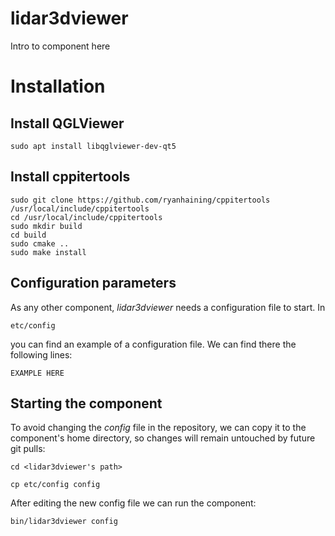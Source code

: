 # lidar3dviewer
Intro to component here

# Installation
## Install QGLViewer
    sudo apt install libqglviewer-dev-qt5

## Install cppitertools
    sudo git clone https://github.com/ryanhaining/cppitertools /usr/local/include/cppitertools
    cd /usr/local/include/cppitertools
    sudo mkdir build
    cd build
    sudo cmake ..
    sudo make install

## Configuration parameters
As any other component, *lidar3dviewer* needs a configuration file to start. In
```
etc/config
```
you can find an example of a configuration file. We can find there the following lines:
```
EXAMPLE HERE
```

## Starting the component
To avoid changing the *config* file in the repository, we can copy it to the component's home directory, so changes will remain untouched by future git pulls:

```
cd <lidar3dviewer's path> 
```
```
cp etc/config config
```

After editing the new config file we can run the component:

```
bin/lidar3dviewer config
```
